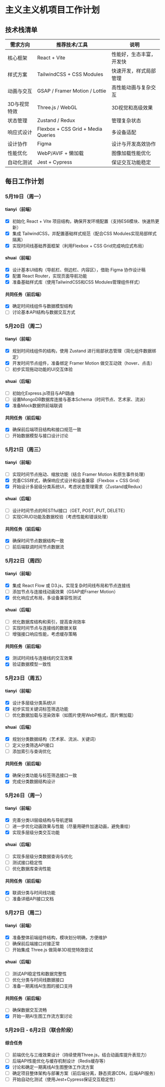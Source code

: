 # 主义主义机项目工作计划

## 技术栈清单

| 需求方向 | 推荐技术/工具 | 说明 |
|---------|-------------|-----|
| 核心框架 | React + Vite | 性能好，生态丰富，开发快 |
| 样式方案 | TailwindCSS + CSS Modules | 快速开发，样式局部管理 |
| 动画与交互 | GSAP / Framer Motion / Lottie | 高性能动画与复杂交互 |
| 3D与视觉特效 | Three.js / WebGL | 3D视觉和高级效果 |
| 状态管理 | Zustand / Redux | 管理复杂状态 |
| 响应式设计 | Flexbox + CSS Grid + Media Queries | 多设备适配 |
| 设计协作 | Figma | 设计与开发高效协作 |
| 性能优化 | WebP/AVIF + 懒加载 | 图像加载性能优化 |
| 自动化测试 | Jest + Cypress | 保证交互功能稳定 |

## 每日工作计划

### 5月19日（周一）

#### tianyi（前端）
- [x] 初始化 React + Vite 项目结构，确保开发环境配置（支持ES6模块、快速热更新）
- [x] 集成 TailwindCSS，并配置基础样式规范（配合CSS Modules实现局部样式隔离）
- [x] 实现时间线基础界面框架（利用Flexbox + CSS Grid完成响应式布局）

#### shuai（前端）
- [x] 设计基本UI结构（导航栏、侧边栏、内容区），借助 Figma 协作设计稿
- [x] 配置 React Router，实现页面导航功能
- [x] 准备基础样式库（使用TailwindCSS和CSS Modules管理组件样式）

#### 共同任务（前后端）
- [x] 确定时间线组件与数据模型结构
- [ ] 讨论基本API结构与数据交互方式

### 5月20日（周二）

#### tianyi（前端）
- [x] 规划时间线组件的结构，使用 Zustand 进行局部状态管理（简化组件数据绑定）
- [x] 开发时间节点组件，准备绑定 Framer Motion 做交互动效（hover、点击）
- [ ] 初步实现拖动功能的UI交互体验

#### shuai（后端）
- [ ] 初始化Express.js项目与API路由
- [ ] 设置MongoDB数据库连接与基本Schema（时间节点、艺术家、流派）
- [x] 准备Mock数据供前端联调

#### 共同任务（前后端）
- [x] 确保前后端项目结构和接口规范一致
- [ ] 开始数据模型与接口设计讨论

### 5月21日（周三）

#### tianyi（前端）
- [ ] 实现时间节点拖动、缩放功能（结合 Framer Motion 和原生事件处理）
- [x] 完善CSS样式，确保响应式设计和设备兼容（Flexbox + CSS Grid）
- [x] 开始设计多层级分类系统UI，考虑状态管理需求（Zustand或Redux）

#### shuai（后端）
- [ ] 设计时间节点的RESTful接口（GET, POST, PUT, DELETE）
- [ ] 实现CRUD功能及数据校验（考虑性能和错误处理）

#### 共同任务（前后端）
- [x] 确保时间节点数据结构一致
- [ ] 前后端联调时间节点数据流

### 5月22日（周四）

#### tianyi（前端）
- [x] 集成 React Flow 或 D3.js，实现复杂时间线布局和节点连接线
- [ ] 添加节点与连接线动画效果（GSAP或Framer Motion）
- [x] 优化响应式布局，多设备兼容性测试

#### shuai（后端）
- [ ] 优化数据库结构和索引，提高查询效率
- [ ] 实现时间节点与连接线的数据关联
- [ ] 增强接口响应性能，考虑缓存策略

#### 共同任务（前后端）
- [x] 测试时间线与连接线的交互效果
- [x] 验证数据模型一致性

### 5月23日（周五）

#### tianyi（前端）
- [x] 设计多层级分类系统UI
- [x] 初步实现关键词标签筛选功能
- [ ] 优化数据加载与渲染效率（如图片使用WebP格式，图片懒加载）

#### shuai（后端）
- [x] 规划分类数据结构（艺术家、流派、关键词）
- [ ] 定义分类筛选API接口
- [ ] 添加索引与查询优化

#### 共同任务（前后端）
- [x] 确保分类功能与标签筛选接口一致
- [x] 完成分类数据结构设计

### 5月26日（周一）

#### tianyi（前端）
- [x] 完善分类UI层级结构与导航逻辑
- [ ] 进一步优化动画效果与性能（尽量用硬件加速动画，避免重绘）
- [x] 实现多层级分类交互功能

#### shuai（后端）
- [ ] 实现多层级分类数据查询与优化
- [ ] 测试接口稳定性
- [ ] 优化数据库查询性能

#### 共同任务（前后端）
- [x] 联调分类与时间线功能
- [ ] 准备详细API接口文档

### 5月27日（周二）

#### tianyi（前端）
- [x] 准备整体前端组件结构，模块划分明确，方便维护
- [ ] 确保前后端接口对接正常
- [ ] 开始集成 Three.js 做简单3D视觉特效尝试

#### shuai（后端）
- [ ] 测试API稳定性和数据完整性
- [ ] 优化分类与时间线数据接口
- [ ] 准备一期离线AI生图的接口支持

#### 共同任务（前后端）
- [ ] 确保数据交互流畅
- [x] 开始一期AI生图工作流方案讨论

### 5月29日 - 6月2日（联合阶段）

#### 综合任务
- [ ] 前端优化与三维效果设计（持续使用Three.js，结合动画库提升表现力）
- [ ] 后端API性能优化与缓存机制设计（Redis缓存等）
- [x] 讨论和确定一期离线AI生图整体工作流方案
- [ ] 确定项目整体架构与部署方案（前后端分离，静态资源CDN，后端API服务）
- [ ] 开始自动化测试（使用Jest+Cypress保证交互稳定性） 